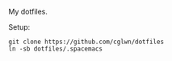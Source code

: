 My dotfiles.

Setup:
```
git clone https://github.com/cglwn/dotfiles
ln -sb dotfiles/.spacemacs
```

